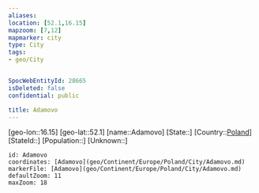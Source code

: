 ```yaml
---
aliases: 
location: [52.1,16.15]
mapzoom: [7,12] 
mapmarker: city 
type: City
tags:
- geo/City


SpocWebEntityId: 28665
isDeleted: false
confidential: public

title: Adamovo
---
```

[geo-lon::16.15]
[geo-lat::52.1]
[name::Adamovo]
[State::]
[Country::[Poland](geo/Continent/Europe/Poland.md)]
[StateId::]
[Population::]
[Unknown::]


```leaflet
id: Adamovo
coordinates: [Adamovo](geo/Continent/Europe/Poland/City/Adamovo.md)
markerFile: [Adamovo](geo/Continent/Europe/Poland/City/Adamovo.md)
defaultZoom: 11 
maxZoom: 18
```


